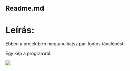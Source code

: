 ## Readme.md

# Leírás:

Ebben a projektben megtanulhatsz pár fontos tánclépést!

Egy kép a programról:

![](images/Képernyőkép.png)
